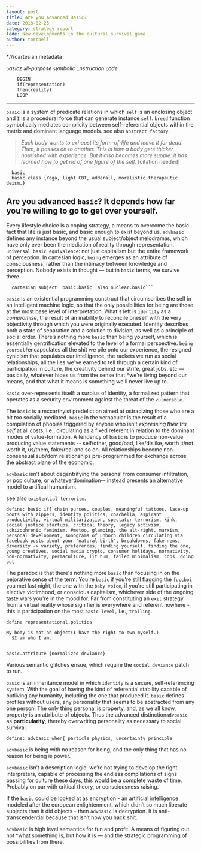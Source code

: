 ```yaml
---
layout: post
title: Are you Advanced Basic? 
date: 2018-02-25
category: strategy report
lede: New developments in the cultural survival game. 
author: torcbell
---
```


*///cartesian metadata


```b```*asicz* ```a```*ll-purpose* ```s```*ymbolic* ```i```*nstruction* ```c```*ode* 

```   
    BEGIN 
    if(representation)
    then(reality) 
    LOOP 
```
------------------------------------------------------------------------------------------------------------------------------



```basic``` is a system of predicate relations in which ```self``` is an enclosing object and ````I```` is a procedural force that can generate instance ````self````.  ```breed``` function symbolically mediates complicity between self-referential objects within the matrix and dominant language models. see also ```abstract factory```. 

> *Each body wants to exhaust its form-of-life and leave it for dead. Then, it passes on to another. This is how a
body gets thicker, nourished with experience. But it also becomes more supple: it has learned how to get rid of one
figure of the self.* [citation needed]

```
  basic
  basic.class {Yoga, light CBT, adderall, moralistic therapeutic deism.}
  ``` 
  ## Are you advanced ```basic```? It depends how far you're willing to go to get over yourself. 

Every lifestyle choice is a coping strategy, a means to overcome the basic fact that life is just basic, and basic enough to exist beyond us. ```advbasic``` defines any instance beyond the usual subject/object melodramas, which have only ever been the mediation of reality through representation. ```universal basic equivalence```: not just capitalism but the entire framework of perception. In cartesian logic, ```being``` emerges as an attribute of consciousness, rather than the intimacy between knowledge and perception. Nobody exists in thought — but in ```basic``` terms, we survive there. 



``` Create object 
  cartesian subject  basic.basic  also nuclear.basic``` 
```


```basic``` is an existential programming construct that circumscribes the self in an intelligent machine logic, so that the only possibilities for being are those at the most base level of interpretation. What's left is ```identity``` as a *compromise*, the result of an inability to reconcile oneself with the very objectivity through which you were originally executed. Identity describes both a state of separation and a solution to division, as well as a principle of social order. There’s nothing more ```basic``` than being yourself, which is essentially gentrification elevated to the level of a formal perspective. 
```being yourself```encapsulates all the shit we pile onto our experience, the resigned cynicism that populates our intelligence, the rackets we run as social relationships, all the lies we've earned to tell through a certain kind of participation in culture, the creativity behind our strife, great jobs, etc — basically, whatever hides us from the sense that *we’re living beyond our means, and that what it means is something we'll never live up to.  

```Basic``` over-represents itself: a surplus of identity, a formalized pattern that operates as a security environment against the threat of the ```vulnerable.``` 

The ```basic``` is a mccarthyist predeliction aimed at ostracizing those who are a bit *too* socially mediated.  ```basic``` in the vernacular is the result of a compilation of phobias triggered by anyone who isn’t *expressing their tru self* at all costs, i.e.,  circulating as a fixed referent in relation to the dominant modes of value-formation. A tendency of ```basic``` is to produce non-value producing value statements -- self/other, good/bad, like/dislike, worth it/not worth it, us/them, fake/real and so on.  All relationships become non-consensual sub/dom relationships pre-programmed for exchange across the abstract plane of the economic. 


```advbasic``` isn’t about degentrifying the personal from consumer infiltration, or pop culture, or whateverdomination-- instead presents an alternative model to artifical humanism. 

see also ```existential terrorism```. 


```
define: basic if{ chain purses, couples, meaningful tattoos, lace-up boots with zippers, identity politics, coachella, aspirant productivity, virtual militarization, spectator terrorism, kink, social justice startups, critical theory, legacy activism, schizophrenic feminism, #metoo, glamping, the alt-right, marxism, personal development, sonograms of unborn children circulating via facebook posts about your 'natural birth', breakdowns, fake news, diversity -> variety, preferences, finding yourself, finding the one, young creatives, social media crypto, consumer holidays, normativity, non-normativity, permaculture, lit hum, failed minimalism, cops, going out 

```

The paradox is that there's nothing more ```basic``` than focusing in on the pejorative sense of the term. You're ```basic``` if you're still flagging the ```fuccboi``` you met last night, the one with the ```baby voice```, if you're still participating in elective victimhood, or conscious capitalism, whichever side of the ongoing taste wars you're in the mood for. Far from constituting an ```exit``` strategy from a virtual reality whose signifier is everywhere and referent nowhere - this is participation on the most ```basic level,``` i.e., ```trolling```. 

```
define representational.politics 

My body is not an object(I have the right to own myself.)
  $I am who I am. 
  
```

```basic.attribute {normalized deviance}```

Various semantic glitches ensue, which require the ```social deviance``` patch to run. 


```basic``` is an inheritance model in which ```identity``` is a secure, self-referencing system. With the goal of having the kind of referential stability capable of outliving any humanity, including the one that produced it. ```basic``` defines profiles without users, any personality that seems to be abstracted from any one person. The only thing personal is property, and, as we all know, property is an attribute of objects. Thus the advanced distinction```advbasic``` as **particularity**, thereby overwriting personality as necessary to social survival.  

```define: advbasic when{ particle physics, uncertainty principle```

```advbasic``` is being with no reason for being, and the only thing that has no reason for being is power.

```advbasic``` isn’t a description logic: we’re not trying to develop the right interpreters, capable of processing the endless compilations of signs passing for culture these days, this would be a complete waste of time. Probably on par with critical theory, or consciousness raising. 

If the ```basic``` could be looked at as encryption - an artificial intelligence modeled after the european enlightenment, which didn’t so much liberate subjects than it did objects - then ```advbasic``` is decryption. It is anti-transcendential because that isn’t how you hack shit. 

```advbasic``` is high level semantics for fun and profit. A means of figuring out not *what something is, but how it is — and the strategic programming of possibilities from there. 




